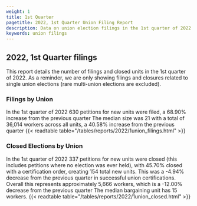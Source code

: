 ```yaml
---
weight: 1
title: 1st Quarter
pagetitle: 2022, 1st Quarter Union Filing Report
description: Data on union election filings in the 1st quarter of 2022
keywords: union filings
---
```


## 2022, 1st Quarter filings

This report details the number of filings and closed units in the 1st quarter of 2022. As a reminder, we are only showing filings and closures related to single union elections (rare multi-union elections are excluded).

### Filings by Union
In the 1st quarter of 2022 630 petitions for new units were filed, a 68.90% increase from the previous quarter The median size was 21 with a total of 36,014 workers across all units, a 40.58% increase from the previous quarter
{{< readtable table="/tables/reports/2022/1union_filings.html" >}}

### Closed Elections by Union
In the 1st quarter of 2022 337 petitions for new units were closed (this includes petitions where no election was ever held), with 45.70% closed with a certification order, creating 154 total new units. This was a -4.94% decrease from the previous quarter in successful union certifications. Overall this represents approximately 5,666 workers, which is a -12.00% decrease from the previous quarter The median bargaining unit has 15 workers.
{{< readtable table="/tables/reports/2022/1union_closed.html" >}}
